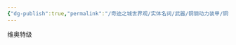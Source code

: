 ```yaml
---
{"dg-publish":true,"permalink":"/奇迹之城世界观/实体名词/武器/铜钢动力装甲/铜钢动力装甲型号/破道级/","dgPassFrontmatter":true}
---
```


维奥特级